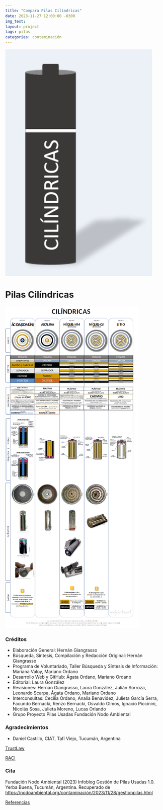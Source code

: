 ```yaml
---
title: "Compara Pilas Cilíndricas"
date: 2023-11-27 12:00:00 -0300
img_text: 
layout: project
tags: pilas
categories: contaminación
---
```


![pilacilindro](/assets/images/post/06pilacilindro.png)

<!--section-->

# Pilas Cilíndricas

![comppc](/assets/images/post/06comparapilacilindro.png)


### Créditos  

- Elaboración General: Hernán Giangrasso
- Búsqueda, Síntesis, Compilación y Redacción Original: Hernán Giangrasso
- Programa de Voluntariado, Taller Búsqueda y Síntesis de Información: Mariana Valoy, Mariano Ordano
- Desarrollo Web y GitHub: Ágata Ordano, Mariano Ordano
- Editorial: Laura González
- Revisiones: Hernán Giangrasso, Laura González, Julián Sorroza, Leonardo Scarpa, Ágata Ordano, Mariano Ordano
- Interconsultas: Cecilia Ordano, Analía Benavidez, Julieta García Serra, Facundo Bernacki, Renzo Bernacki, Osvaldo Olmos, Ignacio Piccinini, Nicolás Sosa, Julieta Moreno, Lucas Orlando
- Grupo Proyecto Pilas Usadas Fundación Nodo Ambiental

### Agradecimientos  

- Daniel Castillo, CIAT, Tafí Viejo, Tucumán, Argentina

<a class="button is-link is-light" href="https://www.trust.org/trustlaw/">TrustLaw</a>  

<a class="button is-link is-light" href="https://raci.org.ar/">RACI</a> 


### Cita  

Fundación Nodo Ambiental (2023) Infoblog Gestión de Pilas Usadas 1.0. Yerba Buena, Tucumán, Argentina. Recuperado de <https://nodoambiental.org/contaminación/2023/11/28/gestionpilas.html>



<a class="button is-link is-light" href="https://nodoambiental.org/contaminación/2023/11/01/referencias.html">Referencias</a>  
 


